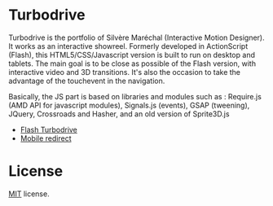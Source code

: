 Turbodrive
==========
Turbodrive is the portfolio of Silvère Maréchal (Interactive Motion Designer). It works as an interactive showreel.
Formerly developed in ActionScript (Flash), this HTML5/CSS/Javascript version is built to run on desktop and tablets. The main goal is to be close as possible of the Flash version, with interactive video and 3D transitions. It's also the occasion to take the advantage of the touchevent in the navigation.

Basically, the JS part is based on libraries and modules such as : Require.js (AMD API for javascript modules), Signals.js (events), GSAP (tweening), JQuery, Crossroads and Hasher, and an old version of Sprite3D.js


* [Flash Turbodrive](http://www.turbodrive.tv)
* [Mobile redirect](http://m.turbodrive.tv)


License
=======

[MIT](http://en.wikipedia.org/wiki/MIT_License) license.
